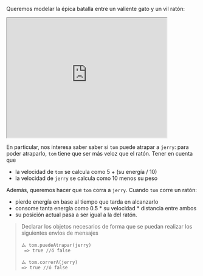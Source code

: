 Queremos modelar la épica batalla entre un valiente gato y un vil ratón:

<iframe width="420" height="315"
src="https://www.youtube.com/embed/UxY_CR_Al1c">
</iframe>

En particular, nos interesa saber saber si `tom` puede atrapar a `jerry`: para poder atraparlo, `tom` tiene que ser más veloz que el ratón. Tener en cuenta que 

  * la velocidad de `tom` se calcula como 5 + (su energía / 10)
  * la velocidad de `jerry` se calcula como 10 menos su peso

Además, queremos hacer que `tom` corra a `jerry`. Cuando `tom` corre un ratón: 

  * pierde energía en base al tiempo que tarda en alcanzarlo
  * consome tanta energía como 0.5 * su velocidad * distancia entre ambos
  * su posición actual pasa a ser igual a la del ratón. 

> Declarar los objetos necesarios de forma que se puedan realizar los siguientes envíos de mensajes
> 
> ```wollok
> ム tom.puedeAtrapar(jerry)
>  => true //ó false
>
> ム tom.correrA(jerry)
> => true //ó false
> ```